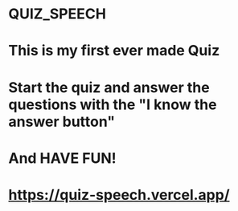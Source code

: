 # QUIZ_SPEECH
# This is my first ever made Quiz
# Start the quiz and answer the questions with the "I know the answer button"
# And HAVE FUN!
# https://quiz-speech.vercel.app/

